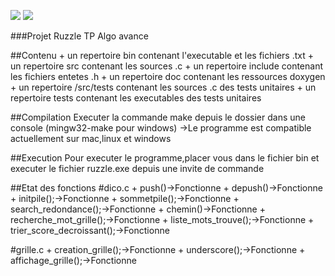 <a href="https://lima.codeclimate.com/github/batebates/Ruzzle"><img src="https://lima.codeclimate.com/github/batebates/Ruzzle/badges/gpa.svg" /></a>
<a href="https://lima.codeclimate.com/github/batebates/Ruzzle"><img src="https://lima.codeclimate.com/github/batebates/Ruzzle/badges/issue_count.svg" /></a>

###Projet Ruzzle TP Algo avance

##Contenu
		+ un repertoire bin contenant l'executable et les fichiers .txt
		+ un repertoire src contenant les sources .c
		+ un repertoire include contenant les fichiers entetes .h
		+ un repertoire doc contenant les ressources doxygen
		+ un repertoire /src/tests contenant les sources .c des tests unitaires
		+ un repertoire tests contenant les executables des tests unitaires

##Compilation
	Executer la commande make depuis le dossier dans une console (mingw32-make pour windows)
	->Le programme est compatible actuellement sur mac,linux et windows

##Execution
	Pour executer le programme,placer vous dans le fichier bin
	et executer le fichier ruzzle.exe depuis une invite de commande

##Etat des fonctions
#dico.c
	+ push()->Fonctionne
	+ depush()->Fonctionne
	+ initpile();->Fonctionne
	+ sommetpile();->Fonctionne
	+ search_redondance();->Fonctionne
	+ chemin()->Fonctionne
	+ recherche_mot_grille();->Fonctionne
	+ liste_mots_trouve();->Fonctionne
	+ trier_score_decroissant();->Fonctionne
	
	
#grille.c
	+ creation_grille();->Fonctionne
	+ underscore();->Fonctionne
	+ affichage_grille();->Fonctionne
	
	
